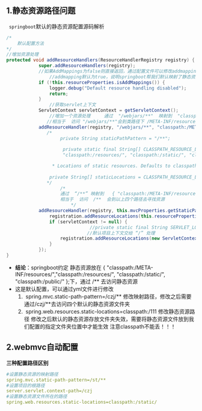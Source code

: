 ## 1.静态资源路径问题

` springboot`默认的静态资源配置源码解析

```java
/*
	默认配置方法
*/
//增加资源处理
protected void addResourceHandlers(ResourceHandlerRegistry registry) {
			super.addResourceHandlers(registry);
			//如果AddMappings为false则直接返回，通过配置文件可以修改addmapping为false
    		    //addmapping默认为true，说明springboot帮我们默认映射了静态资源的路径
			if (!this.resourceProperties.isAddMappings()) {
				logger.debug("Default resource handling disabled");
				return;
			}
    		    //获取servlet上下文
			ServletContext servletContext = getServletContext();
    		    //增加一个资源处理     通过  "/webjars/**"  映射到  "classpath:/META-INF/resources/webjars/") 
    		   //相当于  访问 "/webjars/**"会到类路径下 /META-INF/resources/webjars/  寻找资源
			addResourceHandler(registry, "/webjars/**", "classpath:/META-INF/resources/webjars/");
    		   /*	
    		  		private String staticPathPattern = "/**";
    		   		 
    		   		 private static final String[] CLASSPATH_RESOURCE_LOCATIONS = { "classpath:/META-INF/resources/",
    		   		 "classpath:/resources/", "classpath:/static/", "classpath:/public/" };

				 * Locations of static resources. Defaults to classpath:[/META-INF/resources/, * /resources/, /static/, /public/].
		
				private String[] staticLocations = CLASSPATH_RESOURCE_LOCATIONS;
    		   */
    		    	/*
    		  		通过  “/**” 映射到   { "classpath:/META-INF/resources/","classpath:/resources/", "classpath:/static/", "classpath:/public/" };
    		  		相当于  访问  /**  会到以上四个路径去寻找资源
              			*/
			addResourceHandler(registry, this.mvcProperties.getStaticPathPattern(), (registration) -> {
				registration.addResourceLocations(this.resourceProperties.getStaticLocations());
				if (servletContext != null) {
                    		   //private static final String SERVLET_LOCATION = "/";
                    		  //默认项目上下文交给 “/” 处理
					registration.addResourceLocations(new ServletContextResource(servletContext, SERVLET_LOCATION));
				}
			});
}
```

- **结论**：springboot约定 静态资源放在 { "classpath:/META-INF/resources/","classpath:/resources/", "classpath:/static/", "classpath:/public/" };下，通过 /**			去访问静态资源
- 这是默认配置，可以通过yml文件进行修改
  1. ​	spring.mvc.static-path-pattern=/czj/**    修改映射路径，修改之后需要通过/czj/**去访问四个默认的静态资源文件夹
  2. ​     spring.web.resources.static-locations=classpath:/111   修改静态资源路径  修改之后默认的静态资源存放文件夹失效，需要将静态资源文件放到我们配置的指定文件夹位置中才能生效              注意classpath不能丢！！！

## 2.webmvc自动配置

**三种配置路径区别**

```yaml
#设置静态资源的映射路径
spring.mvc.static-path-pattern=/st/**
#设置项目的根路径
server.servlet.context-path=/czj
#设置静态资源文件所在的路径
spring.web.resources.static-locations=classpath:/static/
```